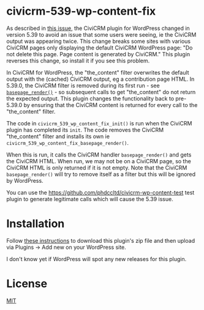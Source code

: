 # civicrm-539-wp-content-fix

As described in [this issue](https://lab.civicrm.org/dev/wordpress/-/issues/107), the CiviCRM plugin for WordPress changed in version 5.39 to
avoid an issue that some users were seeing, ie the CiviCRM output was appearing twice. This change breaks some sites with various CiviCRM pages
only displaying the default CiviCRM WordPress page: "Do not delete this page. Page content is generated by CiviCRM." 
This plugin reverses this change, so install it if you see this problem.

In CiviCRM for WordPress, the "the_content" filter overwrites the default output with the (cached) CiviCRM output, eg a contribution page HTML.
In 5.39.0, the CiviCRM filter is removed during its first run - see [`basepage_render()`](https://github.com/civicrm/civicrm-wordpress/blob/master/includes/civicrm.basepage.php#L523-L531) -
so subsequent calls to get "the_content" do not return the expected output. 
This plugin changes the functionality back to pre-5.39.0 by ensuring that the CiviCRM content is returned for every call to the "the_content" filter.

The code in `civicrm_539_wp_content_fix_init()` is run when the CiviCRM plugin has completed its `init`. 
The code removes the CiviCRM "the_content" filter and installs its own ie `civicrm_539_wp_content_fix_basepage_render()`.  

When this is run, it calls the CiviCRM handler `basepage_render()` and gets the CiviCRM HTML.
When run, we may not be on a CiviCRM page, so the CiviCRM HTML is only returned if it is not empty.
Note that the CiviCRM `basepage_render()` will try to remove itself as a filter but this will be ignored by WordPress.

You can use the https://github.com/phdccltd/civicrm-wp-content-test test plugin to generate legitimate calls which will cause the 5.39 issue.

# Installation

Follow [these instructions](https://www.wpbeginner.com/beginners-guide/how-to-install-wordpress-plugins-and-themes-from-github/) to download this
plugin's zip file and then upload via Plugins -> Add new on your WordPress site.

I don't know yet if WordPress will spot any new releases for this plugin.

# License

[MIT](LICENCE)
